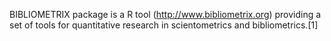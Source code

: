BIBLIOMETRIX package is a R tool (http://www.bibliometrix.org) providing a set of tools for quantitative research in scientometrics and bibliometrics.[1]

